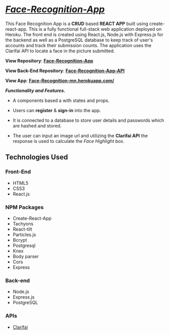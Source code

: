 # [_Face-Recognition-App_](https://face-recognition-mn.herokuapp.com/)

This Face Recognition App is a **CRUD** based **REACT APP** built using create-react-app. This is a fully functional full-stack web application deployed on Heroku. The front end is created using React.js, Node.js with Express.js for the backend as well as a PostgreSQL database to keep track of user's accounts and track their submission counts. The application uses the Clarifai API to locate a face in the picture submitted. 

**View Repository**: [**Face-Recognition-App**](https://github.com/nguyenmarvin8/Face-Recognition-App)

**View Back-End Repository**: [**Face-Recognition-App-API**](https://github.com/nguyenmarvin8/Face-Recognition-App-API)

**View App**: [**Face-Recognition-mn.herokuapp.com/**](https://face-recognition-mn.herokuapp.com/)

**_Functionality and Features._**

* A components based a with states and props.

* Users can **register** & **sign-in** into the app.

* It is connected to a database to store user details and passwords which are hashed and stored.

* The user can input an image url and utilizing the **Clarifai API** the response is used to calculate the _Face Highlight box_.

## Technologies Used

### Front-End
- HTML5
- CSS3
- React.js

### NPM Packages
- Create-React-App
- Tachyons
- React-tilt
- Particles.js
- Bcrypt
- Postgresql
- Knex
- Body parser
- Cors
- Express

### Back-end
- Node.js
- Express.js
- PostgreSQL

### APIs
- [Clarifai](https://www.clarifai.com/)
